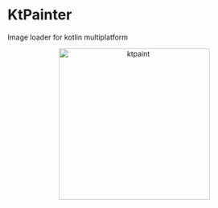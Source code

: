 # KtPainter
Image loader for kotlin multiplatform

<p align="center">
    <img src="" alt="ktpaint" width="300" />
</p>
